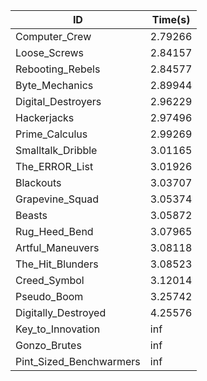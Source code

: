 |ID|Time(s)|
|-|-|
|Computer_Crew|2.79266|
|Loose_Screws|2.84157|
|Rebooting_Rebels|2.84577|
|Byte_Mechanics|2.89944|
|Digital_Destroyers|2.96229|
|Hackerjacks|2.97496|
|Prime_Calculus|2.99269|
|Smalltalk_Dribble|3.01165|
|The_ERROR_List|3.01926|
|Blackouts|3.03707|
|Grapevine_Squad|3.05374|
|Beasts|3.05872|
|Rug_Heed_Bend|3.07965|
|Artful_Maneuvers|3.08118|
|The_Hit_Blunders|3.08523|
|Creed_Symbol|3.12014|
|Pseudo_Boom|3.25742|
|Digitally_Destroyed|4.25576|
|Key_to_Innovation|inf|
|Gonzo_Brutes|inf|
|Pint_Sized_Benchwarmers|inf|
